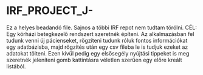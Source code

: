 # IRF_PROJECT_J-
Ez a helyes beadandó file. Sajnos a többi IRF repot nem tudtam törölni.
CÉL: Egy kórházi betegkezelő rendszert szeretnék építeni. Az alkalmazásban fel tudunk venni új pácienseket, rögzíteni tudunk róluk fontos információkat egy adatbázisba, majd rögzítés után egy csv fileba le is tudjuk ezeket az adatokat tölteni. Ezen kívül pedig egy elsősegély nyújtási tippeket is meg szeretnék jeleníteni gomb kattintásra véletlen szerűen egy előre kreált listából.
